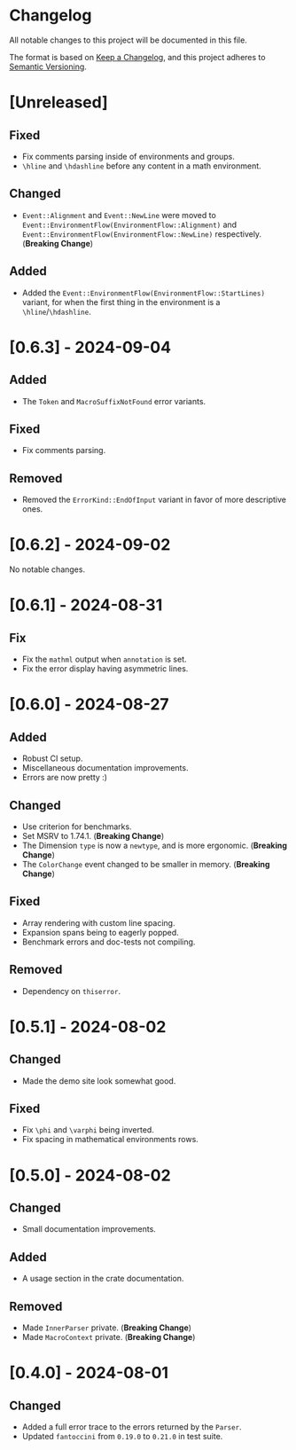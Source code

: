 # Changelog

All notable changes to this project will be documented in this file.

The format is based on [Keep a Changelog](https://keepachangelog.com/en/1.1.0/),
and this project adheres to [Semantic Versioning](https://semver.org/spec/v2.0.0.html).

# [Unreleased]

## Fixed

- Fix comments parsing inside of environments and groups.
- `\hline` and `\hdashline` before any content in a math environment.

## Changed

- `Event::Alignment` and `Event::NewLine` were moved to `Event::EnvironmentFlow(EnvironmentFlow::Alignment)`
    and `Event::EnvironmentFlow(EnvironmentFlow::NewLine)` respectively. (__Breaking Change__)

## Added

- Added the `Event::EnvironmentFlow(EnvironmentFlow::StartLines)` variant, for when the first thing in the environment
    is a `\hline`/`\hdashline`.

# [0.6.3] - 2024-09-04

## Added

- The `Token` and `MacroSuffixNotFound` error variants.

## Fixed

- Fix comments parsing.

## Removed

- Removed the `ErrorKind::EndOfInput` variant in favor of more descriptive ones.

# [0.6.2] - 2024-09-02

No notable changes.

# [0.6.1] - 2024-08-31

## Fix

- Fix the `mathml` output when `annotation` is set.
- Fix the error display having asymmetric lines.

# [0.6.0] - 2024-08-27

## Added

- Robust CI setup.
- Miscellaneous documentation improvements.
- Errors are now pretty :)

## Changed

- Use criterion for benchmarks.
- Set MSRV to 1.74.1. (__Breaking Change__)
- The Dimension `type` is now a `newtype`, and is more ergonomic. (__Breaking Change__)
- The `ColorChange` event changed to be smaller in memory. (__Breaking Change__)

## Fixed

- Array rendering with custom line spacing.
- Expansion spans being to eagerly popped.
- Benchmark errors and doc-tests not compiling.

## Removed

- Dependency on `thiserror`.

# [0.5.1] - 2024-08-02

## Changed

- Made the demo site look somewhat good.

## Fixed

- Fix `\phi` and `\varphi` being inverted.
- Fix spacing in mathematical environments rows.

# [0.5.0] - 2024-08-02

## Changed

- Small documentation improvements.

## Added

- A usage section in the crate documentation.

## Removed

- Made `InnerParser` private. (__Breaking Change__)
- Made `MacroContext` private.  (__Breaking Change__)

# [0.4.0] - 2024-08-01

## Changed

- Added a full error trace to the errors returned by the `Parser`.
- Updated `fantoccini` from `0.19.0` to `0.21.0` in test suite.
